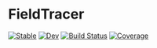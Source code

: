 # FieldTracer

[![Stable](https://img.shields.io/badge/docs-stable-blue.svg)](https://henry2004y.github.io/FieldTracer.jl/stable)
[![Dev](https://img.shields.io/badge/docs-dev-blue.svg)](https://henry2004y.github.io/FieldTracer.jl/dev)
[![Build Status](https://travis-ci.com/henry2004y/FieldTracer.jl.svg?branch=master)](https://travis-ci.com/henry2004y/FieldTracer.jl)
[![Coverage](https://codecov.io/gh/henry2004y/FieldTracer.jl/branch/master/graph/badge.svg)](https://codecov.io/gh/henry2004y/FieldTracer.jl)
